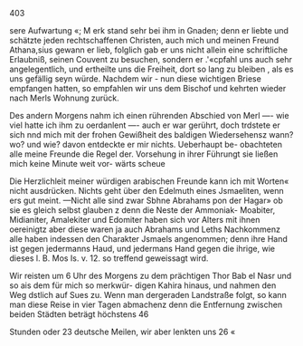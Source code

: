 403

sere Aufwartung «; M erk stand sehr bei ihm in Gnaden; denn er
liebte und schätzte jeden rechtschaffenen Christen, auch mich
und meinen Freund Athana,sius gewann er lieb, folglich
gab er uns nicht allein eine schriftliche Erlaubniß, seinen
Couvent zu besuchen, sondern er .'«cpfahl uns auch sehr
angelegentlich, und ertheilte uns die Freiheit, dort so lang
zu bleiben , als es uns gefällig seyn würde. Nachdem wir -
nun diese wichtigen Briese empfangen hatten, so empfahlen
wir uns dem Bischof und kehrten wieder nach Merls
Wohnung zurück.

Des andern Morgens nahm ich einen rührenden Abschied
von Merl —- wie viel hatte ich ihm zu oerdanlent —-
auch er war gerührt, doch trdstete er sich nnd mich mit der
frohen Gewißheit des baldigen Wiedersehensz wann? wo?
und wie? davon entdeckte er mir nichts. Ueberhaupt be-
obachteten alle meine Freunde die Regel der. Vorsehung in
ihrer Führungt sie ließen mich keine Minute weit vor-
wärts scheue

Die Herzlichleit meiner würdigen arabischen Freunde kann
ich mit Worten« nicht ausdrücken. Nichts geht über den
Edelmuth eines Jsmaeliten, wenn ers gut meint. —Nicht
alle sind zwar Sbhne Abrahams pon der Hagar» ob
sie es gleich selbst glauben z denn die Neste der Ammoniak-
Moabiter, Midianiter, Amalekiter und Edomiter haben
sich vor Alters mit ihnen oereinigtz aber diese waren ja
auch Abrahams und Leths Nachkommenz alle haben
indessen den Charakter Jsmaels angenommen; denn ihre
Hand ist gegen jedermanns Haud, und jedermans Hand
gegen die ihrige, wie dieses l. B. Mos Is. v. 12. so
treffend geweissagt wird.

Wir reisten um 6 Uhr des Morgens zu dem prächtigen
Thor Bab el Nasr und so ais dem für mich so merkwür-
digen Kahira hinaus, und nahmen den Weg dstlich auf
Sues zu. Wenn man dergeraden Landstraße folgt, so
kann man diese Reise in vier Tagen abmachenz denn die
Entfernung zwischen beiden Städten beträgt höchstens 46

Stunden oder 23 deutsche Meilen, wir aber lenkten uns
26 «

